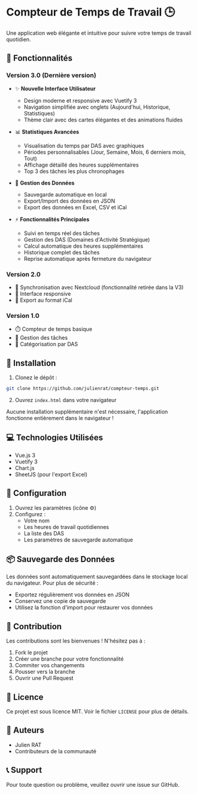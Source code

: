 # Compteur de Temps de Travail 🕒

Une application web élégante et intuitive pour suivre votre temps de travail quotidien.

## 🌟 Fonctionnalités

### Version 3.0 (Dernière version)
- ✨ **Nouvelle Interface Utilisateur**
  - Design moderne et responsive avec Vuetify 3
  - Navigation simplifiée avec onglets (Aujourd'hui, Historique, Statistiques)
  - Thème clair avec des cartes élégantes et des animations fluides

- 📊 **Statistiques Avancées**
  - Visualisation du temps par DAS avec graphiques
  - Périodes personnalisables (Jour, Semaine, Mois, 6 derniers mois, Tout)
  - Affichage détaillé des heures supplémentaires
  - Top 3 des tâches les plus chronophages

- 💾 **Gestion des Données**
  - Sauvegarde automatique en local
  - Export/Import des données en JSON
  - Export des données en Excel, CSV et iCal

- ⚡ **Fonctionnalités Principales**
  - Suivi en temps réel des tâches
  - Gestion des DAS (Domaines d'Activité Stratégique)
  - Calcul automatique des heures supplémentaires
  - Historique complet des tâches
  - Reprise automatique après fermeture du navigateur

### Version 2.0
- 🔄 Synchronisation avec Nextcloud (fonctionnalité retirée dans la V3)
- 📱 Interface responsive
- 📅 Export au format iCal

### Version 1.0
- ⏱️ Compteur de temps basique
- 📝 Gestion des tâches
- 💼 Catégorisation par DAS

## 🚀 Installation

1. Clonez le dépôt :
```bash
git clone https://github.com/julienrat/compteur-temps.git
```

2. Ouvrez `index.html` dans votre navigateur

Aucune installation supplémentaire n'est nécessaire, l'application fonctionne entièrement dans le navigateur !

## 💻 Technologies Utilisées

- Vue.js 3
- Vuetify 3
- Chart.js
- SheetJS (pour l'export Excel)

## 🔧 Configuration

1. Ouvrez les paramètres (icône ⚙️)
2. Configurez :
   - Votre nom
   - Les heures de travail quotidiennes
   - La liste des DAS
   - Les paramètres de sauvegarde automatique

## 📦 Sauvegarde des Données

Les données sont automatiquement sauvegardées dans le stockage local du navigateur. Pour plus de sécurité :
- Exportez régulièrement vos données en JSON
- Conservez une copie de sauvegarde
- Utilisez la fonction d'import pour restaurer vos données

## 🤝 Contribution

Les contributions sont les bienvenues ! N'hésitez pas à :
1. Fork le projet
2. Créer une branche pour votre fonctionnalité
3. Commiter vos changements
4. Pousser vers la branche
5. Ouvrir une Pull Request

## 📄 Licence

Ce projet est sous licence MIT. Voir le fichier `LICENSE` pour plus de détails.

## 👥 Auteurs

- Julien RAT
- Contributeurs de la communauté

## 📞 Support

Pour toute question ou problème, veuillez ouvrir une issue sur GitHub. 